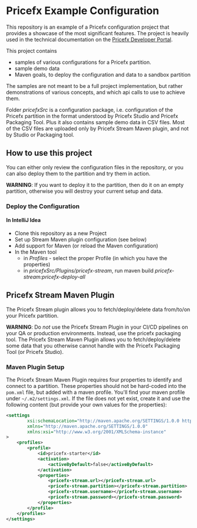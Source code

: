 # Pricefx Example Configuration
This repository is an example of a Pricefx configuration project that provides a showcase of the most significant features.
The project is heavily used in the technical documentation on the [Pricefx Developer Portal](https://pricefx.atlassian.net/wiki/spaces/KB).

This project contains
* samples of various configurations for a Pricefx partition.
* sample demo data
* Maven goals, to deploy the configuration and data to a sandbox partition

The samples are not meant to be a full project implementation, but rather demonstrations of various concepts, and which api calls to use to achieve them.

Folder _pricefxSrc_ is a configuration package, i.e. configuration of the Pricefx partition in the format understood by Pricefx Studio and Pricefx Packaging Tool.
Plus it also contains sample demo data in CSV files. Most of the CSV files are uploaded only by Pricefx Stream Maven plugin, and not by Studio or Packaging tool.

## How to use this project
You can either only review the configuration files in the repository, or you can also deploy them to the partition and try them in action.

**WARNING**: If you want to deploy it to the partition, then do it on an empty partition, otherwise you will destroy your current setup and data.

### Deploy the Configuration

#### In IntelliJ Idea
* Clone this repository as a new Project
* Set up Stream Maven plugin configuration (see below)
* Add support for Maven (or reload the Maven configuration)
* In the Maven tool
  * in _Profiles_ - select the proper Profile (in which you have the properties)
  * in _pricefxSrc/Plugins/pricefx-stream_, run maven build _pricefx-stream:pricefx-deploy-all_


## Pricefx Stream Maven Plugin

The Pricefx Stream plugin allows you to fetch/deploy/delete data from/to/on your Pricefx partition.

**WARNING**: Do _not_ use the Pricefx Stream Plugin in your CI/CD pipelines on your QA or production environments.
Instead, use the pricefx packaging tool.
The Pricefx Stream Maven Plugin allows you to fetch/deploy/delete some data that you otherwise cannot handle with the Pricefx Packaging Tool (or Pricefx Studio).

### Maven Plugin Setup

The Pricefx Stream Maven Plugin requires four properties to identify and connect to a partition.
These properties should not be hard-coded into the `pom.xml` file, but added with a maven profile.
You'll find your maven profile under `~/.m2/settings.xml`.
If the file does not yet exist, create it and use the following content (but provide your own values for the properties):

````xml
<settings
        xsi:schemaLocation="http://maven.apache.org/SETTINGS/1.0.0 http://maven.apache.org/xsd/settings-1.0.0.xsd"
        xmlns="http://maven.apache.org/SETTINGS/1.0.0"
        xmlns:xsi="http://www.w3.org/2001/XMLSchema-instance"
>
    <profiles>
        <profile>
            <id>pricefx-starter</id>
            <activation>
                <activeByDefault>false</activeByDefault>
            </activation>
            <properties>
                <pricefx-stream.url></pricefx-stream.url>
                <pricefx-stream.partition></pricefx-stream.partition>
                <pricefx-stream.username></pricefx-stream.username>
                <pricefx-stream.password></pricefx-stream.password>
            </properties>
        </profile>
    </profiles>
</settings>
````
